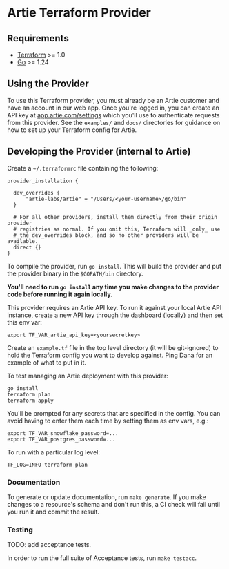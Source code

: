 # Artie Terraform Provider

## Requirements

- [Terraform](https://developer.hashicorp.com/terraform/downloads) >= 1.0
- [Go](https://golang.org/doc/install) >= 1.24

## Using the Provider

To use this Terraform provider, you must already be an Artie customer and have an account in our web app. Once you're logged in, you can create an API key at [app.artie.com/settings](https://app.artie.com/settings) which you'll use to authenticate requests from this provider. See the `examples/` and `docs/` directories for guidance on how to set up your Terraform config for Artie.

## Developing the Provider (internal to Artie)

Create a `~/.terraformrc` file containing the following:

```
provider_installation {

  dev_overrides {
      "artie-labs/artie" = "/Users/<your-username>/go/bin"
  }

  # For all other providers, install them directly from their origin provider
  # registries as normal. If you omit this, Terraform will _only_ use
  # the dev_overrides block, and so no other providers will be available.
  direct {}
}
```

To compile the provider, run `go install`. This will build the provider and put the provider binary in the `$GOPATH/bin` directory.

**You'll need to run `go install` any time you make changes to the provider code before running it again locally.**

This provider requires an Artie API key. To run it against your local Artie API instance, create a new API key through the dashboard (locally) and then set this env var:

```shell
export TF_VAR_artie_api_key=<yoursecretkey>
```

Create an `example.tf` file in the top level directory (it will be git-ignored) to hold the Terraform config you want to develop against. Ping Dana for an example of what to put in it.

To test managing an Artie deployment with this provider:

```shell
go install
terraform plan
terraform apply
```

You'll be prompted for any secrets that are specified in the config. You can avoid having to enter them each time by setting them as env vars, e.g.:

```shell
export TF_VAR_snowflake_password=...
export TF_VAR_postgres_password=...
```

To run with a particular log level:

```shell
TF_LOG=INFO terraform plan
```

### Documentation

To generate or update documentation, run `make generate`. If you make changes to a resource's schema and don't run this, a CI check will fail until you run it and commit the result.

### Testing

TODO: add acceptance tests.

In order to run the full suite of Acceptance tests, run `make testacc`.

